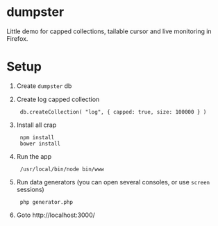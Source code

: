 # dumpster

Little demo for capped collections, tailable cursor and live monitoring in Firefox.

# Setup

1. Create `dumpster` db

2. Create log capped collection
 

        db.createCollection( "log", { capped: true, size: 100000 } )


3. Install all crap

        npm install
        bower install

4. Run the app 

        /usr/local/bin/node bin/www
   
   
5. Run data generators (you can open several consoles, or use `screen` sessions)

        php generator.php
 
6. Goto http://localhost:3000/
